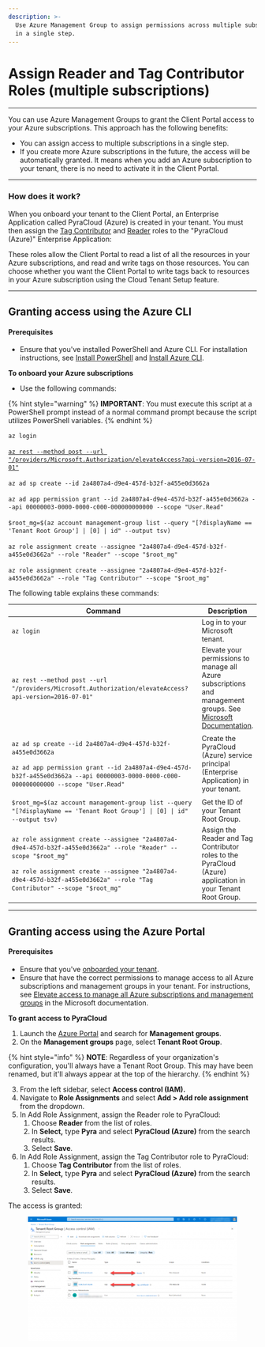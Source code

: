 ```yaml
---
description: >-
  Use Azure Management Group to assign permissions across multiple subscriptions
  in a single step.
---
```


# Assign Reader and Tag Contributor Roles (multiple subscriptions)

***

You can use Azure Management Groups to grant the Client Portal access to your Azure subscriptions. This approach has the following benefits:&#x20;

* You can assign access to multiple subscriptions in a single step.
* If you create more Azure subscriptions in the future, the access will be automatically granted. It means when you add an Azure subscription to your tenant, there is no need to activate it in the Client Portal.

***

### How does it work?

When you onboard your tenant to the Client Portal, an Enterprise Application called PyraCloud (Azure) is created in your tenant. You must then assign the [Tag Contributor](https://learn.microsoft.com/en-us/azure/role-based-access-control/built-in-roles#tag-contributor) and [Reader](https://learn.microsoft.com/en-us/azure/role-based-access-control/built-in-roles#reader) roles to the "PyraCloud (Azure)" Enterprise Application:

These roles allow the Client Portal to read a list of all the resources in your Azure subscriptions, and read and write tags on those resources. You can choose whether you want the Client Portal to write tags back to resources in your Azure subscription using the Cloud Tenant Setup feature.

***

## Granting access using the Azure CLI

#### Prerequisites

* Ensure that you've installed PowerShell and Azure CLI. For installation instructions, see [Install PowerShell](https://docs.microsoft.com/en-us/powershell/scripting/install/installing-powershell) and [Install Azure CLI](https://docs.microsoft.com/en-us/cli/azure/install-azure-cli).

**To onboard your Azure subscriptions**

* Use the following commands:

{% hint style="warning" %}
**IMPORTANT**: You must execute this script at a PowerShell prompt instead of a normal command prompt because the script utilizes PowerShell variables.
{% endhint %}

<pre class="language-powershell" data-overflow="wrap" data-full-width="false"><code class="lang-powershell">az login

<a data-footnote-ref href="#user-content-fn-1">az rest --method post --url "/providers/Microsoft.Authorization/elevateAccess?api-version=2016-07-01"</a>

az ad sp create --id 2a4807a4-d9e4-457d-b32f-a455e0d3662a

az ad app permission grant --id 2a4807a4-d9e4-457d-b32f-a455e0d3662a --api 00000003-0000-0000-c000-000000000000 --scope "User.Read"

$root_mg=$(az account management-group list --query "[?displayName == 'Tenant Root Group'] | [0] | id" --output tsv)

az role assignment create --assignee "2a4807a4-d9e4-457d-b32f-a455e0d3662a" --role "Reader" --scope "$root_mg"

az role assignment create --assignee "2a4807a4-d9e4-457d-b32f-a455e0d3662a" --role "Tag Contributor" --scope "$root_mg"
</code></pre>

The following table explains these commands:

<table><thead><tr><th width="448">Command</th><th>Description</th></tr></thead><tbody><tr><td><code>az login</code></td><td>Log in to your Microsoft tenant.</td></tr><tr><td><code>az rest --method post --url "/providers/Microsoft.Authorization/elevateAccess?api-version=2016-07-01"</code></td><td>Elevate your permissions to manage all Azure subscriptions and management groups. See <a href="https://docs.microsoft.com/en-us/azure/role-based-access-control/elevate-access-global-admin">Microsoft Documentation</a>.</td></tr><tr><td><p><code>az ad sp create --id 2a4807a4-d9e4-457d-b32f-a455e0d3662a</code></p><p></p><p><code>az ad app permission grant --id 2a4807a4-d9e4-457d-b32f-a455e0d3662a --api 00000003-0000-0000-c000-000000000000 --scope "User.Read"</code></p></td><td>Create the PyraCloud (Azure) service principal (Enterprise Application) in your tenant.</td></tr><tr><td><code>$root_mg=$(az account management-group list --query "[?displayName == 'Tenant Root Group'] | [0] | id" --output tsv)</code></td><td>Get the ID of your Tenant Root Group.</td></tr><tr><td><p><code>az role assignment create --assignee "2a4807a4-d9e4-457d-b32f-a455e0d3662a" --role "Reader" --scope "$root_mg"</code></p><p></p><p><code>az role assignment create --assignee "2a4807a4-d9e4-457d-b32f-a455e0d3662a" --role "Tag Contributor" --scope "$root_mg"</code></p></td><td>Assign the Reader and Tag Contributor roles to the PyraCloud (Azure) application in your Tenant Root Group.</td></tr></tbody></table>

***

## Granting access using the Azure Portal

#### Prerequisites

* Ensure that you've [onboarded your tenant](activate-an-azure-ea-or-mpsa-account.md).
* Ensure that have the correct permissions to manage access to all Azure subscriptions and management groups in your tenant. For instructions, see [Elevate access to manage all Azure subscriptions and management groups](https://learn.microsoft.com/en-us/azure/role-based-access-control/elevate-access-global-admin) in the Microsoft documentation.&#x20;

**To grant access to PyraCloud**

1. Launch the [Azure Portal](https://portal.azure.com/#home) and search for **Management groups**.
2. On the **Management groups** page, select **Tenant Root Group**.

{% hint style="info" %}
**NOTE**: Regardless of your organization's configuration, you'll always have a Tenant Root Group. This may have been renamed, but it'll always appear at the top of the hierarchy.
{% endhint %}

3. From the left sidebar, select **Access control (IAM).**
4. Navigate to **Role Assignments** and select **Add > Add role assignment** from the dropdown.
5. In Add Role Assignment, assign the Reader role to PyraCloud:
   1. Choose **Reader** from the list of roles.
   2. In **Select,** type **Pyra** and select **PyraCloud (Azure)** from the search results.&#x20;
   3. Select **Save**.
6. In Add Role Assignment, assign the Tag Contributor role to PyraCloud:
   1. Choose **Tag Contributor** from the list of roles.
   2. In **Select,** type **Pyra** and select **PyraCloud (Azure)** from the search results.&#x20;
   3. Select **Save**.

The access is granted:&#x20;

<figure><img src="../../.gitbook/assets/image (198).png" alt=""><figcaption></figcaption></figure>



[^1]: 
